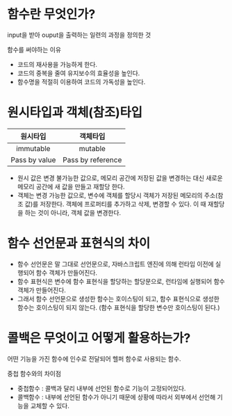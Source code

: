 # 함수란 무엇인가?

input을 받아 ouput을 출력하는 일련의 과정을 정의한 것

함수를 써야하는 이유 

- 코드의 재사용을 가능하게 한다.
- 코드의 중복을 줄여 유지보수의 효율성을 높인다.
- 함수명을 적절히 이용하여 코드의 가독성을 높인다.

# 원시타입과 객체(참조)타입

|   원시타입    |     객체타입      |
| :-----------: | :---------------: |
|   immutable   |      mutable      |
| Pass by value | Pass by reference |

- 원시 값은 변경 불가능한 값으로, 메모리 공간에 저장된 값을 변경하는 대신 새로운 메모리 공간에 새 값을 만들고 재할당 한다.
- 객체는 변경 가능한 값으로, 변수에 객체를 할당시 객체가 저장된 메모리의 주소(참조 값)를 저장한다. 객체에 프로퍼티를 추가하고 삭제, 변경할 수 있다. 이 때 재할당을 하는 것이 아니라, 객체 값을 변경한다.



# 함수 선언문과 표현식의 차이

- 함수 선언문은 말 그대로 선언문으로, 자바스크립트 엔진에 의해 런타임 이전에 실행되어 함수 객체가 만들어진다.
- 함수 표현식은 변수에 함수 표현식을 할당하는 할당문으로, 런타임에 실행되어 함수 객체가 만들어진다.
- 그래서 함수 선언문으로 생성한 함수는 호이스팅이 되고, 함수 표현식으로 생성한 함수는 호이스팅이 되지 않는다. (함수 표현식을 할당한 변수만 호이스팅이 된다.)



# 콜백은 무엇이고 어떻게 활용하는가?

어떤 기능을 가진 함수에 인수로 전달되어 헬퍼 함수로 사용되는 함수.

중첩 함수와의 차이점

- 중첩함수 : 콜백과 달리 내부에 선언된 함수로 기능이 고정되어있다.
- 콜백함수 : 내부에 선언된 함수가 아니기 때문에 상황에 따라서 외부에서 선언해 기능을 교체할 수 있다.

